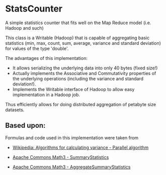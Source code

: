 StatsCounter
============

A simple statistics counter that fits well on the Map Reduce model (i.e. Hadoop and such)

This class is a Writable (Hadoop) that is capable of aggregating basic statistics (min, max, count, sum, average, variance and standard deviation) for values of the type 'double'.

The advantages of this implementation:

- It allows serializing the underlying data into only 40 bytes (fixed size!)
- Actually implements the Associative and Commutativity properties of the underlying operations (including the variance and standard deviation!).
- Implements the Writable interface of Hadoop to allow easy implementation in a Hadoop job. 

Thus efficiently allows for doing distributed aggregation of petabyte size datasets.

Based upon:
----
Formulas and code used in this implementation were taken from

- [Wikipedia: Algorithms for calculating variance - Parallel algorithm](http://en.wikipedia.org/wiki/Algorithms_for_calculating_variance#Parallel_algorithm)

- [Apache Commons Math3 - SummaryStatistics](http://commons.apache.org/math/apidocs/org/apache/commons/math3/stat/descriptive/SummaryStatistics.html)
- [Apache Commons Math3 - AggregateSummaryStatistics](http://commons.apache.org/math/apidocs/org/apache/commons/math3/stat/descriptive/AggregateSummaryStatistics.html)

